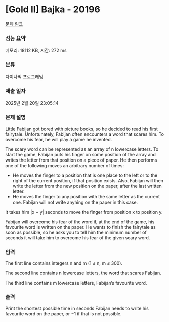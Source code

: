 # [Gold II] Bajka - 20196 

[문제 링크](https://www.acmicpc.net/problem/20196) 

### 성능 요약

메모리: 18112 KB, 시간: 272 ms

### 분류

다이나믹 프로그래밍

### 제출 일자

2025년 2월 20일 23:05:14

### 문제 설명

<p>Little Fabijan got bored with picture books, so he decided to read his first fairytale. Unfortunately, Fabijan often encounters a word that scares him. To overcome his fear, he will play a game he invented.</p>

<p>The scary word can be represented as an array of n lowercase letters. To start the game, Fabijan puts his finger on some position of the array and writes the letter from that position on a piece of paper. He then performs one of the following moves an arbitrary number of times:</p>

<ul>
	<li>He moves the finger to a position that is one place to the left or to the right of the current position, if that position exists. Also, Fabijan will then write the letter from the new position on the paper, after the last written letter.</li>
	<li>He moves the finger to any position with the same letter as the current one. Fabijan will not write anyhing on the paper in this case.</li>
</ul>

<p>It takes him |x − y| seconds to move the finger from position x to position y.</p>

<p>Fabijan will overcome his fear of the word if, at the end of the game, his favourite word is written on the paper. He wants to finish the fairytale as soon as possible, so he asks you to tell him the minimum number of seconds it will take him to overcome his fear of the given scary word.</p>

### 입력 

 <p>The first line contains integers n and m (1 ≤ n, m ≤ 300).</p>

<p>The second line contains n lowercase letters, the word that scares Fabijan.</p>

<p>The third line contains m lowercase letters, Fabijan’s favourite word.</p>

### 출력 

 <p>Print the shortest possible time in seconds Fabijan needs to write his favourite word on the paper, or −1 if that is not possible.</p>

